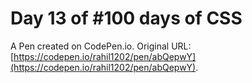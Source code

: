 # Day 13 of #100 days of CSS

A Pen created on CodePen.io. Original URL: [https://codepen.io/rahil1202/pen/abQepwY](https://codepen.io/rahil1202/pen/abQepwY).

